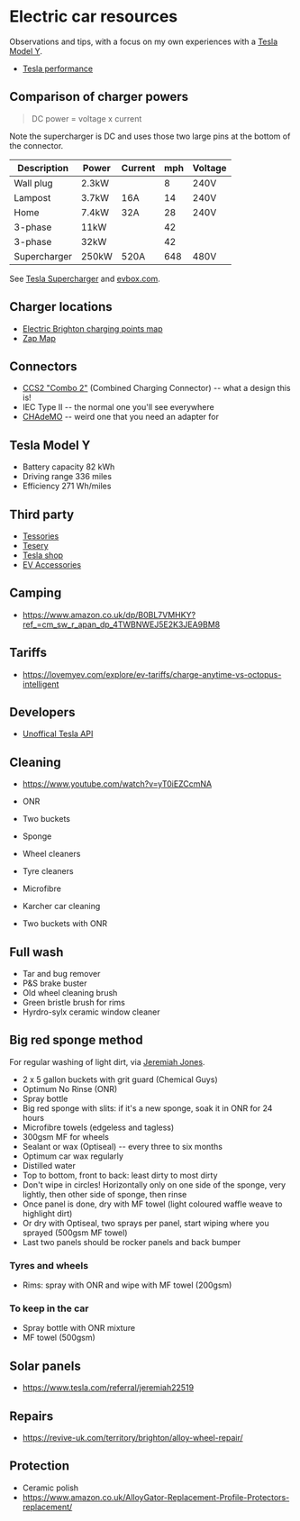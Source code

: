 # Electric car resources

Observations and tips, with a focus on my own experiences with a [Tesla Model Y](https://en.wikipedia.org/wiki/Tesla_Model_Y).

- [Tesla performance](https://accelerationtimes.com/models/tesla-model-y-dual-motor-long-range)

## Comparison of charger powers

> DC power = voltage x current

Note the supercharger is DC and uses those two large pins at the bottom of the connector.

| Description  | Power | Current | mph  | Voltage |
|---           |---    |---      |---   |---      |
| Wall plug    | 2.3kW |         | 8    | 240V    |
| Lampost      | 3.7kW | 16A     | 14   | 240V    |
| Home         | 7.4kW | 32A     | 28   | 240V    |
| 3-phase      | 11kW  |         | 42   |         |
| 3-phase      | 32kW  |         | 42   |         |
| Supercharger | 250kW | 520A    | 648  | 480V    |

See [Tesla Supercharger](https://en.wikipedia.org/wiki/Tesla_Supercharger) and [evbox.com](https://evbox.com/uk-en/electric-cars/tesla/tesla-model-y).

## Charger locations

- [Electric Brighton charging points map](https://electricbrighton.com/)
- [Zap Map](https://www.zap-map.com/)

## Connectors

- [CCS2 "Combo 2"](https://en.wikipedia.org/wiki/Combined_Charging_System) (Combined Charging Connector) -- what a design this is!
- IEC Type II -- the normal one you'll see everywhere
- [CHAdeMO](https://en.wikipedia.org/wiki/CHAdeMO) -- weird one that you need an adapter for

## Tesla Model Y

- Battery capacity 82 kWh
- Driving range 336 miles
- Efficiency 271 Wh/miles

## Third party

- [Tessories](https://tessories.uk/)
- [Tesery](https://www.tesery.com/)
- [Tesla shop](https://shop.tesla.com/)
- [EV Accessories](https://evaccessories.co.uk/)

## Camping

- https://www.amazon.co.uk/dp/B0BL7VMHKY?ref_=cm_sw_r_apan_dp_4TWBNWEJ5E2K3JEA9BM8

## Tariffs

- https://lovemyev.com/explore/ev-tariffs/charge-anytime-vs-octopus-intelligent

## Developers

- [Unoffical Tesla API](https://www.teslaapi.io/vehicles/commands)

## Cleaning

- https://www.youtube.com/watch?v=yT0iEZCcmNA

- ONR
- Two buckets
- Sponge
- Wheel cleaners
- Tyre cleaners
- Microfibre
- Karcher car cleaning
- Two buckets with ONR

## Full wash

- Tar and bug remover
- P&S brake buster
- Old wheel cleaning brush
- Green bristle brush for rims
- Hyrdro-sylx ceramic window cleaner

## Big red sponge method

For regular washing of light dirt, via [Jeremiah Jones](https://www.youtube.com/watch?v=G_9_0ElVChU).

- 2 x 5 gallon buckets with grit guard (Chemical Guys)
- Optimum No Rinse (ONR)
- Spray bottle
- Big red sponge with slits: if it's a new sponge, soak it in ONR for 24 hours
- Microfibre towels (edgeless and tagless)
- 300gsm MF for wheels
- Sealant or wax (Optiseal) -- every three to six months
- Optimum car wax regularly
- Distilled water
- Top to bottom, front to back: least dirty to most dirty
- Don't wipe in circles! Horizontally only on one side of the sponge, very lightly, then other side of sponge, then rinse
- Once panel is done, dry with MF towel (light coloured waffle weave to highlight dirt)
- Or dry with Optiseal, two sprays per panel, start wiping where you sprayed (500gsm MF towel)
- Last two panels should be rocker panels and back bumper

### Tyres and wheels

- Rims: spray with ONR and wipe with MF towel (200gsm)

### To keep in the car

- Spray bottle with ONR mixture
- MF towel (500gsm)

## Solar panels

- https://www.tesla.com/referral/jeremiah22519

## Repairs

- https://revive-uk.com/territory/brighton/alloy-wheel-repair/

## Protection

- Ceramic polish
- https://www.amazon.co.uk/AlloyGator-Replacement-Profile-Protectors-replacement/

